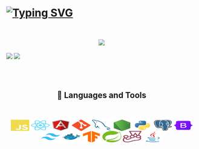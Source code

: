 
<div style= "text-align= center display=flex  justify-content= center " >
<h1> <a href="https://git.io/typing-svg"><img src="https://readme-typing-svg.demolab.com?font=arial&weight=300&duration=3000&pause=1000&color=275AF7&random=false&width=435&lines=I'm+Junior+Reis;I'm+from+Brazil;and+I+study+web+development++" alt="Typing SVG" /></a> </h1>
</div>
 <br>
 <br>
 
 <div align="center">
<img src="https://i.pinimg.com/originals/f1/ed/a4/f1eda4768df8d8135c779772f2833e88.gif" width="50%" height="auto" frameBorder="0">
</div>
<br>

<div align="center" style="display: flex" flex-direction="row">
 <a src="">
<img height="150em" src="https://github-readme-stats.vercel.app/api/top-langs/?username=JuniorReisx&layout=compact&langs_count=7&theme=blue"/>
<img height="150em" src="https://github-readme-stats.vercel.app/api?username=JuniorReisx&show_icons=true&theme=blue"/>
</div>

<br>
<br>
<br>

 <h2 align="center"> <b>🔭 Languages and Tools</b> </h2>


<div style="display: inline_block" align="center"><br>
  <br>
   <div>
  <img align="center" alt="JuniorJs" height="30" width="50" src="https://raw.githubusercontent.com/devicons/devicon/master/icons/javascript/javascript-plain.svg">
  <img align="center" alt="JuniorReact" height="30" width="50" src="https://raw.githubusercontent.com/devicons/devicon/master/icons/react/react-original.svg">
  <img align="center" alt="JuniorAngular" height="30" width="50" src="https://raw.githubusercontent.com/devicons/devicon/master/icons/angularjs/angularjs-original.svg">
  <img align="center" alt="JuniorGit" height="30" width="50" src="https://raw.githubusercontent.com/devicons/devicon/master/icons/git/git-original.svg">
  <img align="center" alt="JuniorMySQL" height="30" width="50" src="https://raw.githubusercontent.com/devicons/devicon/master/icons/mysql/mysql-original.svg">
  <img align="center" alt="JuniorNode" height="30" width="50" src="https://raw.githubusercontent.com/devicons/devicon/master/icons/nodejs/nodejs-original.svg">
  <img align="center" alt="JuniorPython" height="30" width="50" src="https://raw.githubusercontent.com/devicons/devicon/master/icons/python/python-original.svg">
  <img align="center" alt="JuniorPostgreSQL" height="30" width="50" src="https://raw.githubusercontent.com/devicons/devicon/master/icons/postgresql/postgresql-original.svg">
  <img align="center" alt="JuniorBootstrap" height="30" width="50" src="https://raw.githubusercontent.com/devicons/devicon/master/icons/bootstrap/bootstrap-original.svg">
  <img align="center" alt="JuniorTailwind" height="30" width="50" src="https://raw.githubusercontent.com/devicons/devicon/master/icons/tailwindcss/tailwindcss-original.svg">
  <img align="center" alt="JuniorDocker" height="30" width="50" src="https://raw.githubusercontent.com/devicons/devicon/master/icons/docker/docker-original.svg">
    <img align="center" alt="JuniorAI" height="30" width="50" src="https://raw.githubusercontent.com/devicons/devicon/master/icons/tensorflow/tensorflow-original.svg">
    <img align="center" alt="JuniorSpringBoot" height="30" width="50" src="https://raw.githubusercontent.com/devicons/devicon/master/icons/spring/spring-original.svg">
  <img align="center" alt="JuniorJest" height="30" width="50" src="https://raw.githubusercontent.com/devicons/devicon/master/icons/jest/jest-plain.svg">
    <img align="center" alt="JuniorJava" height="30" width="50" src="https://raw.githubusercontent.com/devicons/devicon/master/icons/java/java-original.svg">

</div>


